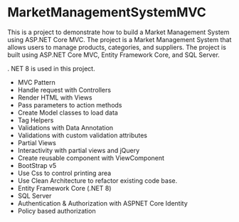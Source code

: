 # MarketManagementSystemMVC
This is a project to demonstrate how to build a Market Management System using ASP.NET Core MVC. 
The project is a Market Management System that allows users to manage products, categories, and suppliers. The project is built using ASP.NET Core MVC, Entity Framework Core, and SQL Server.

. NET 8 is used in this project.

- MVC Pattern
- Handle request with Controllers
- Render HTML with Views
- Pass parameters to action methods
- Create Model classes to load data
- Tag Helpers
- Validations with Data Annotation
- Validations with custom validation attributes
- Partial Views
- Interactivity with partial views and jQuery
- Create reusable component with ViewComponent
- BootStrap v5
- Use Css to control printing area
- Use Clean Architecture to refactor existing code base.
- Entity Framework Core (.NET 8)
- SQL Server
- Authentication & Authorization with ASPNET Core Identity
- Policy based authorization
